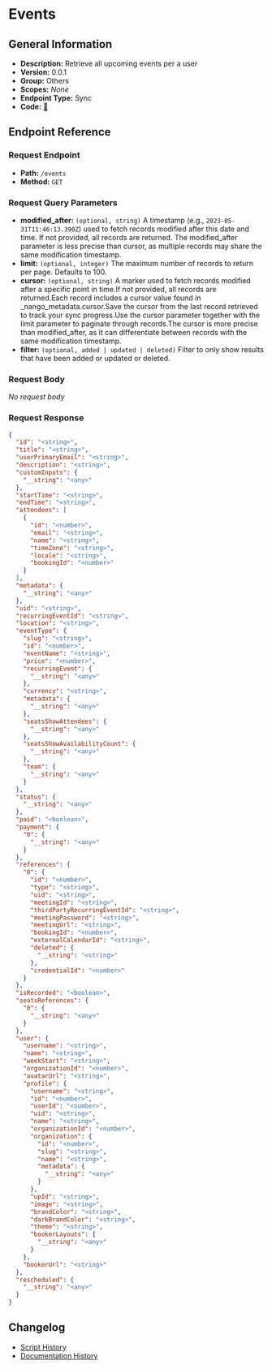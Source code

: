 # Events

## General Information

- **Description:** Retrieve all upcoming events per a user
- **Version:** 0.0.1
- **Group:** Others
- **Scopes:** _None_
- **Endpoint Type:** Sync
- **Code:** [🔗](https://github.com/NangoHQ/integration-templates/tree/main/integrations/cal-com-v2/syncs/events.ts)


## Endpoint Reference

### Request Endpoint

- **Path:** `/events`
- **Method:** `GET`

### Request Query Parameters

- **modified_after:** `(optional, string)` A timestamp (e.g., `2023-05-31T11:46:13.390Z`) used to fetch records modified after this date and time. If not provided, all records are returned. The modified_after parameter is less precise than cursor, as multiple records may share the same modification timestamp.
- **limit:** `(optional, integer)` The maximum number of records to return per page. Defaults to 100.
- **cursor:** `(optional, string)` A marker used to fetch records modified after a specific point in time.If not provided, all records are returned.Each record includes a cursor value found in _nango_metadata.cursor.Save the cursor from the last record retrieved to track your sync progress.Use the cursor parameter together with the limit parameter to paginate through records.The cursor is more precise than modified_after, as it can differentiate between records with the same modification timestamp.
- **filter:** `(optional, added | updated | deleted)` Filter to only show results that have been added or updated or deleted.

### Request Body

_No request body_

### Request Response

```json
{
  "id": "<string>",
  "title": "<string>",
  "userPrimaryEmail": "<string>",
  "description": "<string>",
  "customInputs": {
    "__string": "<any>"
  },
  "startTime": "<string>",
  "endTime": "<string>",
  "attendees": [
    {
      "id": "<number>",
      "email": "<string>",
      "name": "<string>",
      "timeZone": "<string>",
      "locale": "<string>",
      "bookingId": "<number>"
    }
  ],
  "metadata": {
    "__string": "<any>"
  },
  "uid": "<string>",
  "recurringEventId": "<string>",
  "location": "<string>",
  "eventType": {
    "slug": "<string>",
    "id": "<number>",
    "eventName": "<string>",
    "price": "<number>",
    "recurringEvent": {
      "__string": "<any>"
    },
    "currency": "<string>",
    "metadata": {
      "__string": "<any>"
    },
    "seatsShowAttendees": {
      "__string": "<any>"
    },
    "seatsShowAvailabilityCount": {
      "__string": "<any>"
    },
    "team": {
      "__string": "<any>"
    }
  },
  "status": {
    "__string": "<any>"
  },
  "paid": "<boolean>",
  "payment": {
    "0": {
      "__string": "<any>"
    }
  },
  "references": {
    "0": {
      "id": "<number>",
      "type": "<string>",
      "uid": "<string>",
      "meetingId": "<string>",
      "thirdPartyRecurringEventId": "<string>",
      "meetingPassword": "<string>",
      "meetingUrl": "<string>",
      "bookingId": "<number>",
      "externalCalendarId": "<string>",
      "deleted": {
        "__string": "<string>"
      },
      "credentialId": "<number>"
    }
  },
  "isRecorded": "<boolean>",
  "seatsReferences": {
    "0": {
      "__string": "<any>"
    }
  },
  "user": {
    "username": "<string>",
    "name": "<string>",
    "weekStart": "<string>",
    "organizationId": "<number>",
    "avatarUrl": "<string>",
    "profile": {
      "username": "<string>",
      "id": "<number>",
      "userId": "<number>",
      "uid": "<string>",
      "name": "<string>",
      "organizationId": "<number>",
      "organization": {
        "id": "<number>",
        "slug": "<string>",
        "name": "<string>",
        "metadata": {
          "__string": "<any>"
        }
      },
      "upId": "<string>",
      "image": "<string>",
      "brandColor": "<string>",
      "darkBrandColor": "<string>",
      "theme": "<string>",
      "bookerLayouts": {
        "__string": "<any>"
      }
    },
    "bookerUrl": "<string>"
  },
  "rescheduled": {
    "__string": "<any>"
  }
}
```

## Changelog

- [Script History](https://github.com/NangoHQ/integration-templates/commits/main/integrations/cal-com-v2/syncs/events.ts)
- [Documentation History](https://github.com/NangoHQ/integration-templates/commits/main/integrations/cal-com-v2/syncs/events.md)

<!-- END  GENERATED CONTENT -->

